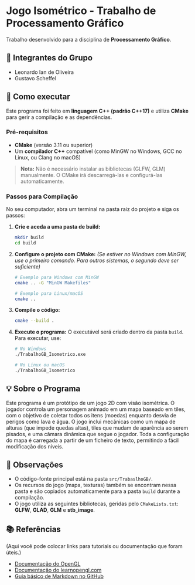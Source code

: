 # Jogo Isométrico - Trabalho de Processamento Gráfico

Trabalho desenvolvido para a disciplina de **Processamento Gráfico**.

## 👥 Integrantes do Grupo

- Leonardo Ian de Oliveira
- Gustavo Scheffel

## 🚀 Como executar 

Este programa foi feito em **linguagem C++ (padrão C++17)** e utiliza **CMake** para gerir a compilação e as dependências.

### Pré-requisitos
- **CMake** (versão 3.11 ou superior)
- Um **compilador C++** compatível (como MinGW no Windows, GCC no Linux, ou Clang no macOS)

> **Nota:** Não é necessário instalar as bibliotecas (GLFW, GLM) manualmente. O CMake irá descarregá-las e configurá-las automaticamente.

### Passos para Compilação
No seu computador, abra um terminal na pasta raiz do projeto e siga os passos:

1.  **Crie e aceda a uma pasta de build:**
    ```bash
    mkdir build
    cd build
    ```
2.  **Configure o projeto com CMake:**
    *(Se estiver no Windows com MinGW, use o primeiro comando. Para outros sistemas, o segundo deve ser suficiente)*
    ```bash
    # Exemplo para Windows com MinGW
    cmake .. -G "MinGW Makefiles"

    # Exemplo para Linux/macOS
    cmake ..
    ```
3.  **Compile o código:**
    ```bash
    cmake --build .
    ```
4.  **Execute o programa:**
    O executável será criado dentro da pasta `build`. Para executar, use:
    ```bash
    # No Windows
    ./TrabalhoGB_Isometrico.exe

    # No Linux ou macOS
    ./TrabalhoGB_Isometrico
    ```

## 💡 Sobre o Programa

Este programa é um protótipo de um jogo 2D com visão isométrica. O jogador controla um personagem animado em um mapa baseado em tiles, com o objetivo de coletar todos os itens (moedas) enquanto desvia de perigos como lava e água. O jogo inclui mecânicas como um mapa de alturas (que impede quedas altas), tiles que mudam de aparência ao serem pisados, e uma câmara dinâmica que segue o jogador. Toda a configuração do mapa é carregada a partir de um ficheiro de texto, permitindo a fácil modificação dos níveis.

## 📌 Observações

- O código-fonte principal está na pasta `src/TrabaslhoGB/`.
- Os recursos do jogo (mapa, texturas) também se encontram nessa pasta e são copiados automaticamente para a pasta `build` durante a compilação.
- O jogo utiliza as seguintes bibliotecas, geridas pelo `CMakeLists.txt`: **GLFW**, **GLAD**, **GLM** e **stb_image**.



## 📚 Referências 

(Aqui você pode colocar links para tutoriais ou documentação que foram úteis.)
- [Documentação do OpenGL](https://www.opengl.org/documentation/)
- [Documentação do learnopengl.com](https://learnopengl.com/)
- [Guia básico de Markdown no GitHub](https://docs.github.com/pt/get-started/writing-on-github/getting-started-with-writing-and-formatting-on-github/basic-writing-and-formatting-syntax)